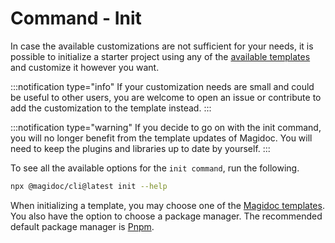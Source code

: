 # Command - Init

In case the available customizations are not sufficient for your needs, it is possible to initialize a starter project using any of the [available templates](/templates/introduction) and customize it however you want.

:::notification type="info"
If your customization needs are small and could be useful to other users, you are welcome to open an issue or contribute to add the customization to the template instead.
:::

:::notification type="warning"
If you decide to go on with the init command, you will no longer benefit from the template updates of Magidoc. You will need to keep the plugins and libraries up to date by yourself.
:::

To see all the available options for the `init command`, run the following.

```bash
npx @magidoc/cli@latest init --help
```

When initializing a template, you may choose one of the [Magidoc templates](/templates/introduction). You also have the option to choose a package manager. The recommended default package manager is [Pnpm](https://pnpm.io/workspaces).
